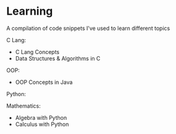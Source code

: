 # Learning
A compilation of code snippets I've used to learn different topics

C Lang:
* C Lang Concepts
* Data Structures & Algorithms in C

OOP:
* OOP Concepts in Java

Python:

Mathematics:
* Algebra with Python
* Calculus with Python
